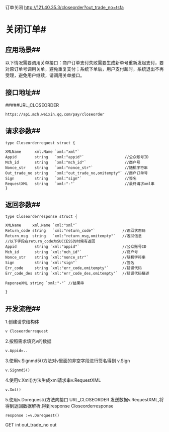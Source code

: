 订单关闭 
http://121.40.35.3/closeorder?out_trade_no=tsfa
# 关闭订单#

## 应用场景##

以下情况需要调用关单接口：商户订单支付失败需要生成新单号重新发起支付，要对原订单号调用关单，避免重复支付；系统下单后，用户支付超时，系统退出不再受理，避免用户继续，请调用关单接口。

## 接口地址##

#####URL_CLOSEORDER		

	https://api.mch.weixin.qq.com/pay/closeorder

## 请求参数##

	type Closeorderrequest struct {

	XMLName      xml.Name `xml:"xml"`
	Appid        string   `xml:"appid"`                  //公众账号ID
	Mch_id       string   `xml:"mch_id"`                 //商户号
	Nonce_str    string   `xml:"nonce_str"`              //随机字符串
	Out_trade_no string   `xml:"out_trade_no,omitempty"` //商户订单号
	Sign         string   `xml:"sign"`                   //签名
	RequestXML   string   `xml:"-"`                      //最终请求xml串
	}
## 返回参数##

	type Closeorderresponse struct {

	XMLName     xml.Name `xml:"xml"`                  
	Return_code string   `xml:"return_code"`            //返回状态码
	Return_msg  string   `xml:"return_msg,omitempty"`   //返回信息
	//以下字段在return_code为SUCCESS的时候有返回
	Appid        string `xml:"appid"`                   //公众账号ID
	Mch_id       string `xml:"mch_id"`                  //商户号
	Nonce_str    string `xml:"nonce_str"`               //随机字符串
	Sign         string `xml:"sign"`                    //签名
	Err_code     string `xml:"err_code,omitempty"`      //错误代码
	Err_code_des string `xml:"err_code_des,omitempty"`  //错误代码描述

	ReponseXML string `xml:"-"` //结果串

	}
## 开发流程##

1.创建请求结构体

	v Closeorderrequest
 

2.按照需求填充v的数据

	v.Appid=..
 

3.使用v.Signmd5()方法对v里面的非空字段进行签名得到 v.Sign

	v.Signmd5()


4.使用v.Xml()方法生成xml请求串v.RequestXML

    v.Xml()


5.使用v.Dorequest()方法向接口 URL_CLOSEORDER 发送数据v.RequestXML,将得到返回数据解析,得到response Closeorderresponse

    response :=v.Dorequest()




GET
int out_trade_no
out 